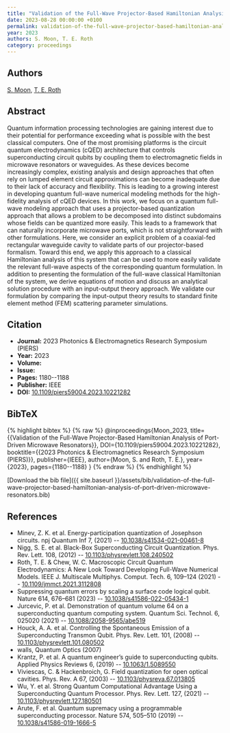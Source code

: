 ```yaml
---
title: "Validation of the Full-Wave Projector-Based Hamiltonian Analysis of Port-Driven Microwave Resonators"
date: 2023-08-28 00:00:00 +0100
permalink: validation-of-the-full-wave-projector-based-hamiltonian-analysis-of-port-driven-microwave-resonators
year: 2023
authors: S. Moon, T. E. Roth
category: proceedings
---
```

 
## Authors
[S. Moon](authors/s-moon), [T. E. Roth](authors/t-e-roth)
 
## Abstract
Quantum information processing technologies are gaining interest due to their potential for performance exceeding what is possible with the best classical computers. One of the most promising platforms is the circuit quantum electrodynamics (cQED) architecture that controls superconducting circuit qubits by coupling them to electromagnetic fields in microwave resonators or waveguides. As these devices become increasingly complex, existing analysis and design approaches that often rely on lumped element circuit approximations can become inadequate due to their lack of accuracy and flexibility. This is leading to a growing interest in developing quantum full-wave numerical modeling methods for the high-fidelity analysis of cQED devices. In this work, we focus on a quantum full-wave modeling approach that uses a projector-based quantization approach that allows a problem to be decomposed into distinct subdomains whose fields can be quantized more easily. This leads to a framework that can naturally incorporate microwave ports, which is not straightforward with other formulations. Here, we consider an explicit problem of a coaxial-fed rectangular waveguide cavity to validate parts of our projector-based formalism. Toward this end, we apply this approach to a classical Hamiltonian analysis of this system that can be used to more easily validate the relevant full-wave aspects of the corresponding quantum formulation. In addition to presenting the formulation of the full-wave classical Hamiltonian of the system, we derive equations of motion and discuss an analytical solution procedure with an input-output theory approach. We validate our formulation by comparing the input-output theory results to standard finite element method (FEM) scattering parameter simulations.
 
## Citation
- **Journal:** 2023 Photonics &amp; Electromagnetics Research Symposium (PIERS)
- **Year:** 2023
- **Volume:** 
- **Issue:** 
- **Pages:** 1180--1188
- **Publisher:** IEEE
- **DOI:** [10.1109/piers59004.2023.10221282](https://doi.org/10.1109/piers59004.2023.10221282)
 
## BibTeX
{% highlight bibtex %}
{% raw %}
@inproceedings{Moon_2023,
  title={{Validation of the Full-Wave Projector-Based Hamiltonian Analysis of Port-Driven Microwave Resonators}},
  DOI={10.1109/piers59004.2023.10221282},
  booktitle={{2023 Photonics &amp; Electromagnetics Research Symposium (PIERS)}},
  publisher={IEEE},
  author={Moon, S. and Roth, T. E.},
  year={2023},
  pages={1180--1188}
}
{% endraw %}
{% endhighlight %}
 
[Download the bib file]({{ site.baseurl }}/assets/bib/validation-of-the-full-wave-projector-based-hamiltonian-analysis-of-port-driven-microwave-resonators.bib)
 
## References
- Minev, Z. K. et al. Energy-participation quantization of Josephson circuits. npj Quantum Inf 7, (2021) -- [10.1038/s41534-021-00461-8](https://doi.org/10.1038/s41534-021-00461-8)
- Nigg, S. E. et al. Black-Box Superconducting Circuit Quantization. Phys. Rev. Lett. 108, (2012) -- [10.1103/physrevlett.108.240502](https://doi.org/10.1103/physrevlett.108.240502)
- Roth, T. E. & Chew, W. C. Macroscopic Circuit Quantum Electrodynamics: A New Look Toward Developing Full-Wave Numerical Models. IEEE J. Multiscale Multiphys. Comput. Tech. 6, 109–124 (2021) -- [10.1109/jmmct.2021.3112808](https://doi.org/10.1109/jmmct.2021.3112808)
- Suppressing quantum errors by scaling a surface code logical qubit. Nature 614, 676–681 (2023) -- [10.1038/s41586-022-05434-1](https://doi.org/10.1038/s41586-022-05434-1)
- Jurcevic, P. et al. Demonstration of quantum volume 64 on a superconducting quantum computing system. Quantum Sci. Technol. 6, 025020 (2021) -- [10.1088/2058-9565/abe519](https://doi.org/10.1088/2058-9565/abe519)
- Houck, A. A. et al. Controlling the Spontaneous Emission of a Superconducting Transmon Qubit. Phys. Rev. Lett. 101, (2008) -- [10.1103/physrevlett.101.080502](https://doi.org/10.1103/physrevlett.101.080502)
- walls, Quantum Optics (2007)
- Krantz, P. et al. A quantum engineer’s guide to superconducting qubits. Applied Physics Reviews 6, (2019) -- [10.1063/1.5089550](https://doi.org/10.1063/1.5089550)
- Viviescas, C. & Hackenbroich, G. Field quantization for open optical cavities. Phys. Rev. A 67, (2003) -- [10.1103/physreva.67.013805](https://doi.org/10.1103/physreva.67.013805)
- Wu, Y. et al. Strong Quantum Computational Advantage Using a Superconducting Quantum Processor. Phys. Rev. Lett. 127, (2021) -- [10.1103/physrevlett.127.180501](https://doi.org/10.1103/physrevlett.127.180501)
- Arute, F. et al. Quantum supremacy using a programmable superconducting processor. Nature 574, 505–510 (2019) -- [10.1038/s41586-019-1666-5](https://doi.org/10.1038/s41586-019-1666-5)

